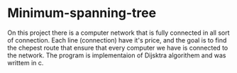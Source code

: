 # Minimum-spanning-tree
On this project there is a computer network that is fully connected in all sort of connection. Each line (connection) have it's price, and the goal is to find the chepest route that ensure that every computer we have is connected to the network.
The program is implementaion of Dijsktra algorithem and was writtem in c.


